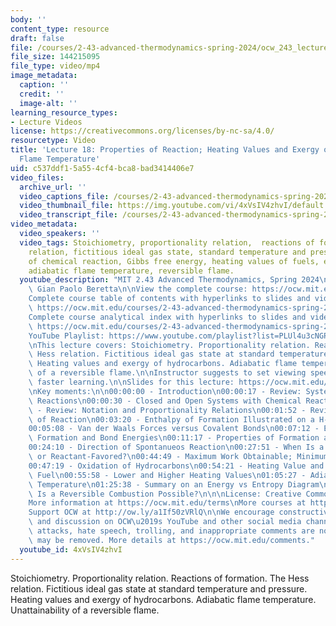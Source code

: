 ```yaml
---
body: ''
content_type: resource
draft: false
file: /courses/2-43-advanced-thermodynamics-spring-2024/ocw_243_lecture18_2024apr12_360p_16_9.mp4
file_size: 144215095
file_type: video/mp4
image_metadata:
  caption: ''
  credit: ''
  image-alt: ''
learning_resource_types:
- Lecture Videos
license: https://creativecommons.org/licenses/by-nc-sa/4.0/
resourcetype: Video
title: 'Lecture 18: Properties of Reaction; Heating Values and Exergy of Fuels; Adiabatic
  Flame Temperature'
uid: c537ddf1-5a55-4cf4-bca8-bad3414406e7
video_files:
  archive_url: ''
  video_captions_file: /courses/2-43-advanced-thermodynamics-spring-2024/144aAfnHXpozJmYeLjpTyxW5ZWqUi4tql_transcript.webvtt
  video_thumbnail_file: https://img.youtube.com/vi/4xVsIV4zhvI/default.jpg
  video_transcript_file: /courses/2-43-advanced-thermodynamics-spring-2024/144aAfnHXpozJmYeLjpTyxW5ZWqUi4tql_transcript.pdf
video_metadata:
  video_speakers: ''
  video_tags: Stoichiometry, proportionality relation,  reactions of formation, Hess
    relation, fictitious ideal gas state, standard temperature and pressure, direction
    of chemical reaction, Gibbs free energy, heating values of fuels, exergy of hydrocarbons,
    adiabatic flame temperature, reversible flame.
  youtube_description: "MIT 2.43 Advanced Thermodynamics, Spring 2024\nInstructor:\
    \ Gian Paolo Beretta\n\nView the complete course: https://ocw.mit.edu/courses/2-43-advanced-thermodynamics-spring-2024/\n\
    Complete course table of contents with hyperlinks to slides and video timestamps:\
    \ https://ocw.mit.edu/courses/2-43-advanced-thermodynamics-spring-2024/resources/mit2_43_s24_toc_slides_pdf/\n\
    Complete course analytical index with hyperlinks to slides and video timestamps:\
    \ https://ocw.mit.edu/courses/2-43-advanced-thermodynamics-spring-2024/resources/mit2_43_s24_index_slides_pdf/\n\
    YouTube Playlist: https://www.youtube.com/playlist?list=PLUl4u3cNGP6309d0oJDiVo1CvxUQXJ2il\n\
    \nThis lecture covers: Stoichiometry. Proportionality relation. Reactions of formation.\
    \ Hess relation. Fictitious ideal gas state at standard temperature and pressure.\
    \ Heating values and exergy of hydrocarbons. Adiabatic flame temperature. Unattainability\
    \ of a reversible flame.\n\nInstructor suggests to set viewing speed at 1.5 for\
    \ faster learning.\n\nSlides for this lecture: https://ocw.mit.edu/courses/2-43-advanced-thermodynamics-spring-2024/resources/mit2_43_s24_lec18_pdf/\n\
    \nKey moments:\n\n00:00:00 - Introduction\n00:00:17 - Review: Systems with Chemical\
    \ Reactions\n00:00:30 - Closed and Open Systems with Chemical Reactions\n00:01:28\
    \ - Review: Notation and Proportionality Relations\n00:01:52 - Review: Properties\
    \ of Reaction\n00:03:20 - Enthalpy of Formation Illustrated on a H-S Diagram\n\
    00:05:08 - Van der Waals Forces versus Covalent Bonds\n00:07:12 - Enthalpy of\
    \ Formation and Bond Energies\n00:11:17 - Properties of Formation and Hess Relation\n\
    00:24:10 - Direction of Spontanueos Reaction\n00:27:51 - When Is a Reaction Product-\
    \ or Reactant-Favored?\n00:44:49 - Maximum Work Obtainable; Minimum Work Required\n\
    00:47:19 - Oxidation of Hydrocarbons\n00:54:21 - Heating Value and Exergy of a\
    \ Fuel\n00:55:58 - Lower and Higher Heating Values\n01:05:27 - Adiabatic Flame\
    \ Temperature\n01:25:38 - Summary on an Energy vs Entropy Diagram\n01:34:15 -\
    \ Is a Reversible Combustion Possible?\n\n\nLicense: Creative Commons BY-NC-SA\n\
    More information at https://ocw.mit.edu/terms\nMore courses at https://ocw.mit.edu\n\
    Support OCW at http://ow.ly/a1If50zVRlQ\n\nWe encourage constructive comments\
    \ and discussion on OCW\u2019s YouTube and other social media channels. Personal\
    \ attacks, hate speech, trolling, and inappropriate comments are not allowed and\
    \ may be removed. More details at https://ocw.mit.edu/comments."
  youtube_id: 4xVsIV4zhvI
---
```

Stoichiometry. Proportionality relation. Reactions of formation. The Hess relation. Fictitious ideal gas state at standard temperature and pressure. Heating values and exergy of hydrocarbons. Adiabatic flame temperature. Unattainability of a reversible flame.